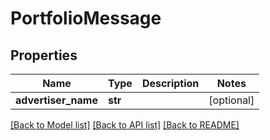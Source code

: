 # PortfolioMessage

## Properties
Name | Type | Description | Notes
------------ | ------------- | ------------- | -------------
**advertiser_name** | **str** |  | [optional] 

[[Back to Model list]](../README.md#documentation-for-models) [[Back to API list]](../README.md#documentation-for-api-endpoints) [[Back to README]](../README.md)


